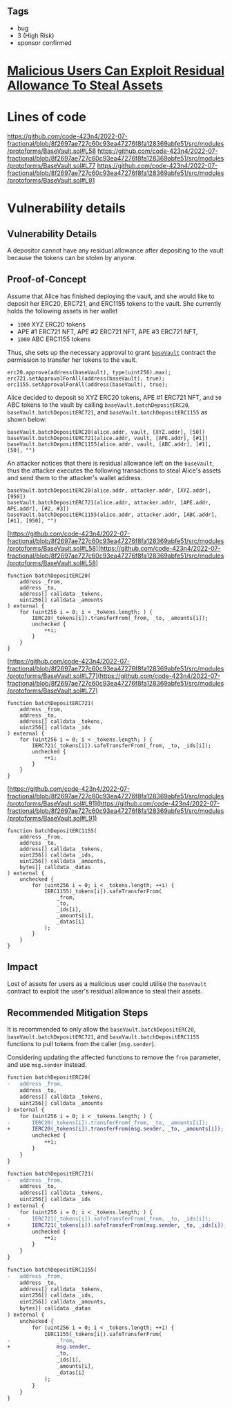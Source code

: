 ## Tags

- bug
- 3 (High Risk)
- sponsor confirmed

# [Malicious Users Can Exploit Residual Allowance To Steal Assets](https://github.com/code-423n4/2022-07-fractional-findings/issues/468) 

# Lines of code

https://github.com/code-423n4/2022-07-fractional/blob/8f2697ae727c60c93ea47276f8fa128369abfe51/src/modules/protoforms/BaseVault.sol#L58
https://github.com/code-423n4/2022-07-fractional/blob/8f2697ae727c60c93ea47276f8fa128369abfe51/src/modules/protoforms/BaseVault.sol#L77
https://github.com/code-423n4/2022-07-fractional/blob/8f2697ae727c60c93ea47276f8fa128369abfe51/src/modules/protoforms/BaseVault.sol#L91


# Vulnerability details

## Vulnerability Details

A depositor cannot have any residual allowance after depositing to the vault because the tokens can be stolen by anyone.

## Proof-of-Concept

Assume that Alice has finished deploying the vault, and she would like to deposit her ERC20, ERC721, and ERC1155 tokens to the vault. She currently holds the following assets in her wallet

- `1000` XYZ ERC20 tokens
- APE #1 ERC721 NFT, APE #2 ERC721 NFT, APE #3 ERC721 NFT, 
- `1000` ABC ERC1155 tokens

Thus, she sets up the necessary approval to grant [`baseVault`](https://github.com/code-423n4/2022-07-fractional/blob/8f2697ae727c60c93ea47276f8fa128369abfe51/src/modules/protoforms/BaseVault.sol#L17) contract the permission to transfer her tokens to the vault.

```solidity
erc20.approve(address(baseVault), type(uint256).max);
erc721.setApprovalForAll(address(baseVault), true);
erc1155.setApprovalForAll(address(baseVault), true);
```

Alice decided to deposit `50` XYZ ERC20 tokens, APE #1 ERC721 NFT, and `50` ABC tokens to the vault by calling `baseVault.batchDepositERC20`, `baseVault.batchDepositERC721`, and `baseVault.batchDepositERC1155` as shown below:

```solidity
baseVault.batchDepositERC20(alice.addr, vault, [XYZ.addr], [50])
baseVault.batchDepositERC721(alice.addr, vault, [APE.addr], [#1])
baseVault.batchDepositERC1155(alice.addr, vault, [ABC.addr], [#1], [50], "")
```

An attacker notices that there is residual allowance left on the `baseVault`, thus the attacker executes the following transactions to steal Alice's assets and send them to the attacker's wallet address.

```solidity
baseVault.batchDepositERC20(alice.addr, attacker.addr, [XYZ.addr], [950])
baseVault.batchDepositERC721(alice.addr, attacker.addr, [APE.addr, APE.addr], [#2, #3])
baseVault.batchDepositERC1155(alice.addr, attacker.addr, [ABC.addr], [#1], [950], "")
```

[https://github.com/code-423n4/2022-07-fractional/blob/8f2697ae727c60c93ea47276f8fa128369abfe51/src/modules/protoforms/BaseVault.sol#L58](https://github.com/code-423n4/2022-07-fractional/blob/8f2697ae727c60c93ea47276f8fa128369abfe51/src/modules/protoforms/BaseVault.sol#L58)

```solidity
function batchDepositERC20(
    address _from,
    address _to,
    address[] calldata _tokens,
    uint256[] calldata _amounts
) external {
    for (uint256 i = 0; i < _tokens.length; ) {
        IERC20(_tokens[i]).transferFrom(_from, _to, _amounts[i]);
        unchecked {
            ++i;
        }
    }
}
```

[https://github.com/code-423n4/2022-07-fractional/blob/8f2697ae727c60c93ea47276f8fa128369abfe51/src/modules/protoforms/BaseVault.sol#L77](https://github.com/code-423n4/2022-07-fractional/blob/8f2697ae727c60c93ea47276f8fa128369abfe51/src/modules/protoforms/BaseVault.sol#L77)

```solidity
function batchDepositERC721(
    address _from,
    address _to,
    address[] calldata _tokens,
    uint256[] calldata _ids
) external {
    for (uint256 i = 0; i < _tokens.length; ) {
        IERC721(_tokens[i]).safeTransferFrom(_from, _to, _ids[i]);
        unchecked {
            ++i;
        }
    }
}
```

[https://github.com/code-423n4/2022-07-fractional/blob/8f2697ae727c60c93ea47276f8fa128369abfe51/src/modules/protoforms/BaseVault.sol#L91](https://github.com/code-423n4/2022-07-fractional/blob/8f2697ae727c60c93ea47276f8fa128369abfe51/src/modules/protoforms/BaseVault.sol#L91)

```solidity
function batchDepositERC1155(
    address _from,
    address _to,
    address[] calldata _tokens,
    uint256[] calldata _ids,
    uint256[] calldata _amounts,
    bytes[] calldata _datas
) external {
    unchecked {
        for (uint256 i = 0; i < _tokens.length; ++i) {
            IERC1155(_tokens[i]).safeTransferFrom(
                _from,
                _to,
                _ids[i],
                _amounts[i],
                _datas[i]
            );
        }
    }
}
```

## Impact

Lost of assets for users as a malicious user could utilise the `baseVault` contract to exploit the user's residual allowance to steal their assets.

## Recommended Mitigation Steps

It is recommended to only allow the `baseVault.batchDepositERC20`, `baseVault.batchDepositERC721`, and `baseVault.batchDepositERC1155` functions to pull tokens from the caller (`msg.sender`).

Considering updating the affected functions to remove the `from` parameter, and use `msg.sender` instead.

```diff
function batchDepositERC20(
-   address _from,
    address _to,
    address[] calldata _tokens,
    uint256[] calldata _amounts
) external {
    for (uint256 i = 0; i < _tokens.length; ) {
-       IERC20(_tokens[i]).transferFrom(_from, _to, _amounts[i]);
+       IERC20(_tokens[i]).transferFrom(msg.sender, _to, _amounts[i]);
        unchecked {
            ++i;
        }
    }
}
```

```diff
function batchDepositERC721(
-   address _from,
    address _to,
    address[] calldata _tokens,
    uint256[] calldata _ids
) external {
    for (uint256 i = 0; i < _tokens.length; ) {
-       IERC721(_tokens[i]).safeTransferFrom(_from, _to, _ids[i]);
+       IERC721(_tokens[i]).safeTransferFrom(msg.sender, _to, _ids[i]);
        unchecked {
            ++i;
        }
    }
}
```

```diff
function batchDepositERC1155(
-   address _from,
    address _to,
    address[] calldata _tokens,
    uint256[] calldata _ids,
    uint256[] calldata _amounts,
    bytes[] calldata _datas
) external {
    unchecked {
        for (uint256 i = 0; i < _tokens.length; ++i) {
            IERC1155(_tokens[i]).safeTransferFrom(
-               _from,
+               msg.sender,
                _to,
                _ids[i],
                _amounts[i],
                _datas[i]
            );
        }
    }
}
```

